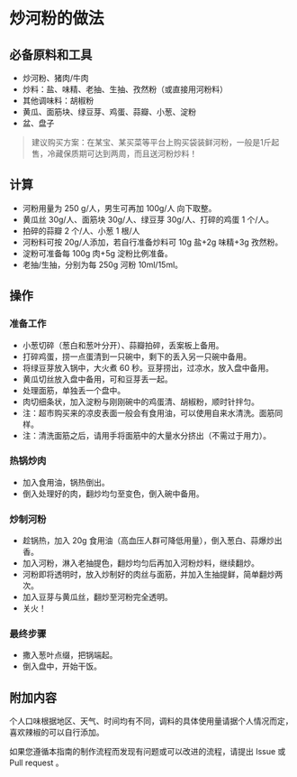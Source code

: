 # 炒河粉的做法

## 必备原料和工具

* 炒河粉、猪肉/牛肉
* 炒料：盐、味精、老抽、生抽、孜然粉（或直接用河粉料）
* 其他调味料：胡椒粉
* 黄瓜、面筋块、绿豆芽、鸡蛋、蒜瓣、小葱、淀粉
* 盆、盘子

> 建议购买方案：在某宝、某买菜等平台上购买袋装鲜河粉，一般是1斤起售，冷藏保质期可达到两周，而且送河粉炒料！

## 计算

* 河粉用量为 250 g/人，男生可再加 100g/人 向下取整。
* 黄瓜丝 30g/人、面筋块 30g/人、绿豆芽 30g/人、打碎的鸡蛋 1 个/人。
* 拍碎的蒜瓣 2 个/人、小葱 1 根/人
* 河粉料可按 20g/人添加，若自行准备炒料可 10g 盐+2g 味精+3g 孜然粉。
* 淀粉可准备每 100g 肉+5g 淀粉比例准备。
* 老抽/生抽，分别为每 250g 河粉 10ml/15ml。

## 操作

### 准备工作

* 小葱切碎（葱白和葱叶分开）、蒜瓣拍碎，丢案板上备用。
* 打碎鸡蛋，捞一点蛋清到一只碗中，剩下的丢入另一只碗中备用。
* 将绿豆芽放入锅中，大火煮 60 秒。豆芽捞出，过凉水，放入盘中备用。
* 黄瓜切丝放入盘中备用，可和豆芽丢一起。
* 处理面筋，单独丢一个盘中。
* 肉切细条状，加入淀粉与刚刚碗中的鸡蛋清、胡椒粉，顺时针拌匀。
* 注：超市购买来的凉皮表面一般会有食用油，可以使用自来水清洗。面筋同样。
* 注：清洗面筋之后，请用手将面筋中的大量水分挤出（不需过于用力）。

### 热锅炒肉

* 加入食用油，锅热倒出。
* 倒入处理好的肉，翻炒均匀至变色，倒入碗中备用。

### 炒制河粉

* 趁锅热，加入 20g 食用油（高血压人群可降低用量），倒入葱白、蒜爆炒出香。
* 加入河粉，淋入老抽提色，翻炒均匀后再加入河粉炒料，继续翻炒。
* 河粉即将透明时，放入炒制好的肉丝与面筋，并加入生抽提鲜，简单翻炒两次。
* 加入豆芽与黄瓜丝，翻炒至河粉完全透明。
* 关火！

### 最终步骤

* 撒入葱叶点缀，把锅端起。
* 倒入盘中，开始干饭。

## 附加内容

个人口味根据地区、天气、时间均有不同，调料的具体使用量请据个人情况而定，喜欢辣椒的可以自行添加。

如果您遵循本指南的制作流程而发现有问题或可以改进的流程，请提出 Issue 或 Pull request 。
